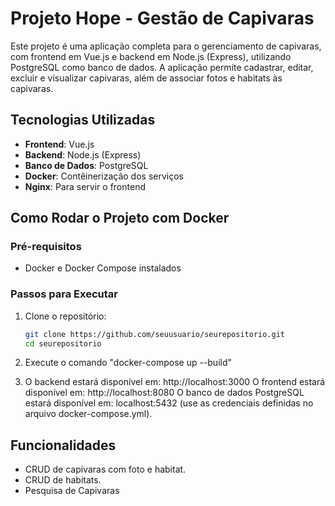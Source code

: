 # Projeto Hope - Gestão de Capivaras

Este projeto é uma aplicação completa para o gerenciamento de capivaras, com frontend em Vue.js e backend em Node.js (Express), utilizando PostgreSQL como banco de dados. A aplicação permite cadastrar, editar, excluir e visualizar capivaras, além de associar fotos e habitats às capivaras.

## Tecnologias Utilizadas

- **Frontend**: Vue.js
- **Backend**: Node.js (Express)
- **Banco de Dados**: PostgreSQL
- **Docker**: Contêinerização dos serviços
- **Nginx**: Para servir o frontend

## Como Rodar o Projeto com Docker

### Pré-requisitos

- Docker e Docker Compose instalados

### Passos para Executar

1. Clone o repositório:
   ```bash
   git clone https://github.com/seuusuario/seurepositorio.git
   cd seurepositorio

2. Execute o comando "docker-compose up --build"

3.  O backend estará disponível em: http://localhost:3000
    O frontend estará disponível em: http://localhost:8080
    O banco de dados PostgreSQL estará disponível em: localhost:5432 (use as credenciais definidas no arquivo docker-compose.yml).

## Funcionalidades
- CRUD de capivaras com foto e habitat.
- CRUD de habitats.
- Pesquisa de Capivaras